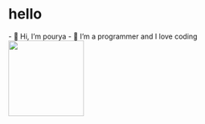 <h1>hello</h1>
- 👋 Hi, I’m pourya
- 👀 I’m a programmer and I love coding
<img style='height:150px;' src='https://upload.wikimedia.org/wikipedia/commons/6/6a/JavaScript-logo.png' />
